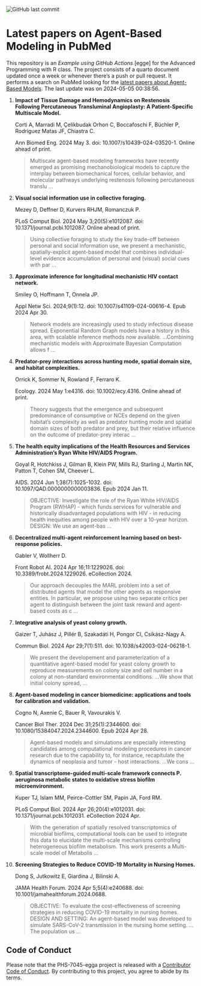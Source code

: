 ![GitHub last
commit](https://img.shields.io/github/last-commit/UofUEpiBio/PHS-7045-egga.png)

# Latest papers on Agent-Based Modeling in PubMed

This repository is an *Example using GitHub Actions* \[egge\] for the
Advanced Programming with R class. The project consists of a quarto
document updated once a week or whenever there’s a push or pull request.
It performs a search on PubMed looking for the <a
href="https://pubmed.ncbi.nlm.nih.gov/?term=agent-based+model&amp;sort=date"
target="_blank">latest papers about Agent-Based Models</a>. The last
update was on 2024-05-05 00:38:56.

<div class="cell">

</div>

1.  **Impact of Tissue Damage and Hemodynamics on Restenosis Following
    Percutaneous Transluminal Angioplasty: A Patient-Specific Multiscale
    Model.**

    Corti A, Marradi M, Çelikbudak Orhon C, Boccafoschi F, Büchler P,
    Rodriguez Matas JF, Chiastra C.

    Ann Biomed Eng. 2024 May 3. doi: 10.1007/s10439-024-03520-1. Online
    ahead of print.

    > Multiscale agent-based modeling frameworks have recently emerged
    > as promising mechanobiological models to capture the interplay
    > between biomechanical forces, cellular behavior, and molecular
    > pathways underlying restenosis following percutaneous translu …

2.  **Visual social information use in collective foraging.**

    Mezey D, Deffner D, Kurvers RHJM, Romanczuk P.

    PLoS Comput Biol. 2024 May 3;20(5):e1012087. doi:
    10.1371/journal.pcbi.1012087. Online ahead of print.

    > Using collective foraging to study the key trade-off between
    > personal and social information use, we present a mechanistic,
    > spatially-explicit agent-based model that combines
    > individual-level evidence accumulation of personal and (visual)
    > social cues with par …

3.  **Approximate inference for longitudinal mechanistic HIV contact
    network.**

    Smiley O, Hoffmann T, Onnela JP.

    Appl Netw Sci. 2024;9(1):12. doi: 10.1007/s41109-024-00616-4. Epub
    2024 Apr 30.

    > Network models are increasingly used to study infectious disease
    > spread. Exponential Random Graph models have a history in this
    > area, with scalable inference methods now available. …Combining
    > mechanistic models with Approximate Bayesian Computation allows f
    > …

4.  **Predator-prey interactions across hunting mode, spatial domain
    size, and habitat complexities.**

    Orrick K, Sommer N, Rowland F, Ferraro K.

    Ecology. 2024 May 1:e4316. doi: 10.1002/ecy.4316. Online ahead of
    print.

    > Theory suggests that the emergence and subsequent predominance of
    > consumptive or NCEs depend on the given habitat’s complexity as
    > well as predator hunting mode and spatial domain sizes of both
    > predator and prey, but their relative influence on the outcome of
    > predator-prey interac …

5.  **The health equity implications of the Health Resources and
    Services Administration’s Ryan White HIV/AIDS Program.**

    Goyal R, Hotchkiss J, Gilman B, Klein PW, Mills RJ, Starling J,
    Martin NK, Patton T, Cohen SM, Cheever L.

    AIDS. 2024 Jun 1;38(7):1025-1032. doi: 10.1097/QAD.0000000000003836.
    Epub 2024 Jan 11.

    > OBJECTIVE: Investigate the role of the Ryan White HIV/AIDS Program
    > (RWHAP) - which funds services for vulnerable and historically
    > disadvantaged populations with HIV - in reducing health inequities
    > among people with HIV over a 10-year horizon. DESIGN: We use an
    > agent-bas …

6.  **Decentralized multi-agent reinforcement learning based on
    best-response policies.**

    Gabler V, Wollherr D.

    Front Robot AI. 2024 Apr 16;11:1229026. doi:
    10.3389/frobt.2024.1229026. eCollection 2024.

    > Our approach decouples the MARL problem into a set of distributed
    > agents that model the other agents as responsive entities. In
    > particular, we propose using two separate critics per agent to
    > distinguish between the joint task reward and agent-based costs as
    > c …

7.  **Integrative analysis of yeast colony growth.**

    Gaizer T, Juhász J, Pillér B, Szakadáti H, Pongor CI, Csikász-Nagy
    A.

    Commun Biol. 2024 Apr 29;7(1):511. doi: 10.1038/s42003-024-06218-1.

    > We present the developement and parameterization of a quantitative
    > agent-based model for yeast colony growth to reproduce
    > measurements on colony size and cell number in a colony at
    > non-standard environmental conditions. …We show that initial
    > colony spread, …

8.  **Agent-based modeling in cancer biomedicine: applications and tools
    for calibration and validation.**

    Cogno N, Axenie C, Bauer R, Vavourakis V.

    Cancer Biol Ther. 2024 Dec 31;25(1):2344600. doi:
    10.1080/15384047.2024.2344600. Epub 2024 Apr 28.

    > Agent-based models and simulations are especially interesting
    > candidates among computational modeling procedures in cancer
    > research due to the capability to, for instance, recapitulate the
    > dynamics of neoplasia and tumor - host interactions. …We cons …

9.  **Spatial transcriptome-guided multi-scale framework connects P.
    aeruginosa metabolic states to oxidative stress biofilm
    microenvironment.**

    Kuper TJ, Islam MM, Peirce-Cottler SM, Papin JA, Ford RM.

    PLoS Comput Biol. 2024 Apr 26;20(4):e1012031. doi:
    10.1371/journal.pcbi.1012031. eCollection 2024 Apr.

    > With the generation of spatially resolved transcriptomics of
    > microbial biofilms, computational tools can be used to integrate
    > this data to elucidate the multi-scale mechanisms controlling
    > heterogeneous biofilm metabolism. This work presents a Multi-scale
    > model of Metabolis …

10. **Screening Strategies to Reduce COVID-19 Mortality in Nursing
    Homes.**

    Dong S, Jutkowitz E, Giardina J, Bilinski A.

    JAMA Health Forum. 2024 Apr 5;5(4):e240688. doi:
    10.1001/jamahealthforum.2024.0688.

    > OBJECTIVE: To evaluate the cost-effectiveness of screening
    > strategies in reducing COVID-19 mortality in nursing homes. DESIGN
    > AND SETTING: An agent-based model was developed to simulate
    > SARS-CoV-2 transmission in the nursing home setting. …The
    > population us …

## Code of Conduct

Please note that the PHS-7045-egga project is released with a
[Contributor Code of
Conduct](https://contributor-covenant.org/version/2/1/CODE_OF_CONDUCT.html).
By contributing to this project, you agree to abide by its terms.
